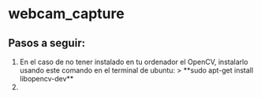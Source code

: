# webcam_capture
<h2> Pasos a seguir: </h2>
<ol>
  <li> En el caso de no tener instalado en tu ordenador el OpenCV, instalarlo usando este comando en el terminal de ubuntu: 
       > **sudo apt-get install libopencv-dev**
  <li> 
